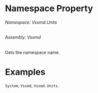 <a name='P-Vsxmd-Units-MemberName-Namespace'></a>
# Namespace Property

###### Namespace:  Vsxmd.Units

###### Assembly:  Vsxmd

Gets the namespace name.

# Examples

`System`, `Vsxmd`, `Vsxmd.Units`.
